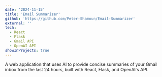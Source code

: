 ```yaml
---
date: '2024-11-15'
title: 'Email Summarizer'
github: 'https://github.com/Peter-Shamoun/Email-Summarizer'
external: ''
tech:
  - React
  - Flask
  - Gmail API
  - OpenAI API
showInProjects: true
---
```


A web application that uses AI to provide concise summaries of your Gmail inbox from the last 24 hours, built with React, Flask, and OpenAI's API.
